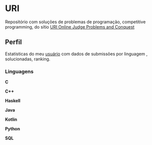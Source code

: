 #  URI
Repositório com soluções de problemas de programação, competitive programming,   do sítio [URI Online Judge Problems and Conquest](UrionOnlineJudge.com.br "URI página ")
## Perfil
Estatísticas do meu [usuário](https://www.urionlinejudge.com.br/judge/pt/users/statistics/155834) com dados de submissões por linguagem , solucionadas, ranking.
### Linguagens

**C**

**C++**

**Haskell**

**Java**

**Kotlin**

**Python**

**SQL**


